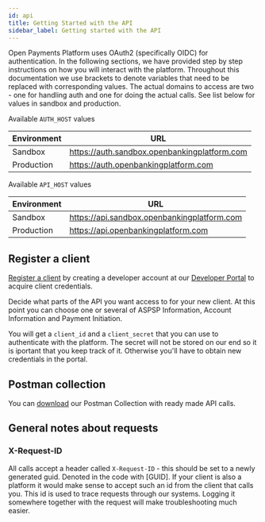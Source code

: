 ```yaml
---
id: api
title: Getting Started with the API
sidebar_label: Getting started with the API
---
```


Open Payments Platform uses OAuth2 (specifically OIDC) for authentication. In the following sections, we have provided step
by step instructions on how you will interact with the platform. Throughout this documentation we use brackets to denote variables that need to be replaced with corresponding values. The actual domains to access are two - one for handling auth and one for doing the actual calls. See list below for values in sandbox and production.

Available `AUTH_HOST` values

| Environment | URL |
| --- | --- |
| Sandbox | https://auth.sandbox.openbankingplatform.com |
| Production | https://auth.openbankingplatform.com |

Available `API_HOST` values

| Environment | URL |
| --- | --- |
| Sandbox | https://api.sandbox.openbankingplatform.com |
| Production | https://api.openbankingplatform.com |

## Register a client

[Register a client](https://developer.openpayments.io) by creating a developer account at our [Developer Portal](https://developer.openpayments.io) to acquire client credentials.

Decide what parts of the API you want access to for your new client. At this point you can choose one or several of ASPSP Information, Account Information and Payment Initiation.

You will get a `client_id` and a `client_secret` that you can use to authenticate with the platform. The secret will not be stored on our end so it is iportant that you keep track of it. Otherwise you'll have to obtain new credentials in the portal.

## Postman collection

You can [download](/obp.postman_collection.json) our Postman Collection with ready made API calls.

## General notes about requests

### X-Request-ID

All calls accept a header called `X-Request-ID` - this should be set to a newly generated guid. Denoted in the code with [GUID]. If your client is also a platform it would make sense to accept such an id from the client that calls you. This id is used to trace requests through our systems. Logging it somewhere together with the request will make troubleshooting much easier.
